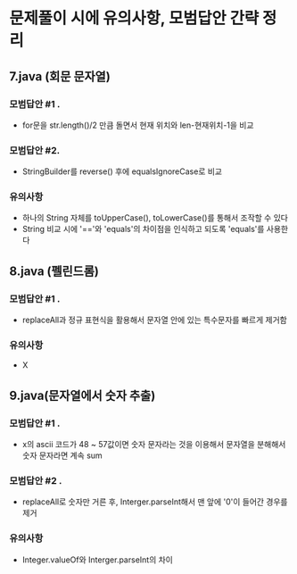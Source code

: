 #  문제풀이 시에 유의사항, 모범답안 간략 정리

## 7.java (회문 문자열)
### 모범답안 #1 .
- for문을 str.length()/2 만큼 돌면서 현재 위치와 len-현재위치-1을 비교
### 모범답안 #2.
- StringBuilder를 reverse() 후에 equalsIgnoreCase로 비교
### 유의사항
- 하나의 String 자체를 toUpperCase(), toLowerCase()를 통해서 조작할 수 있다 
- String 비교 시에 '=='와 'equals'의 차이점을 인식하고 되도록 'equals'를 사용한다 

## 8.java (펠린드롬)
### 모범답안 #1 .
- replaceAll과 정규 표현식을 활용해서 문자열 안에 있는 특수문자를 빠르게 제거함 
### 유의사항
- X

## 9.java(문자열에서 숫자 추출)
### 모범답안 #1 .
- x의 ascii 코드가 48 ~ 57값이면 숫자 문자라는 것을 이용해서 문자열을 분해해서 숫자 문자라면 계속 sum
### 모범답안 #2 .
- replaceAll로 숫자만 거른 후, Interger.parseInt해서 맨 앞에 '0'이 들어간 경우를 제거
 
### 유의사항
- Integer.valueOf와 Interger.parseInt의 차이
